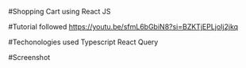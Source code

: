 #Shopping Cart using React JS

#Tutorial followed
https://youtu.be/sfmL6bGbiN8?si=BZKTjEPLjoIj2jkq

#Techonologies used
Typescript
React Query

#Screenshot


